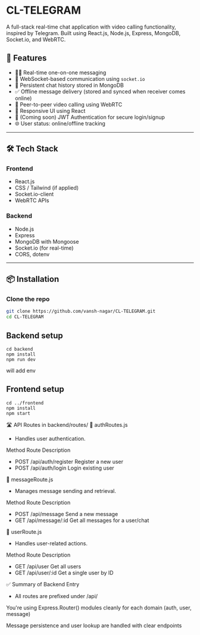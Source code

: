 # CL-TELEGRAM

A full-stack real-time chat application with video calling functionality, inspired by Telegram. Built using React.js, Node.js, Express, MongoDB, Socket.io, and WebRTC.

## 🚀 Features

- 🧑‍💬 Real-time one-on-one messaging
- 📡 WebSocket-based communication using `socket.io`
- 📁 Persistent chat history stored in MongoDB
- ✅ Offline message delivery (stored and synced when receiver comes online)
- 🎥 Peer-to-peer video calling using WebRTC
- 📱 Responsive UI using React
- 🔐 (Coming soon) JWT Authentication for secure login/signup
- 🌐 User status: online/offline tracking

---

## 🛠️ Tech Stack

### Frontend
- React.js
- CSS / Tailwind (if applied)
- Socket.io-client
- WebRTC APIs

### Backend
- Node.js
- Express
- MongoDB with Mongoose
- Socket.io (for real-time)
- CORS, dotenv

---

## 📦 Installation

### Clone the repo

```bash
git clone https://github.com/vansh-nagar/CL-TELEGRAM.git
cd CL-TELEGRAM
```
## Backend setup
```
cd backend
npm install
npm run dev
```

will add env

## Frontend setup
```
cd ../frontend
npm install
npm start
```


🛣️ API Routes in backend/routes/
📁 authRoutes.js
- Handles user authentication.

Method	Route	Description
- POST	/api/auth/register	Register a new user
- POST	/api/auth/login	Login existing user

📁 messageRoute.js
- Manages message sending and retrieval.

Method	Route	Description
- POST	/api/message	Send a new message
- GET	/api/message/:id	Get all messages for a user/chat

📁 userRoute.js
- Handles user-related actions.

Method	Route	Description
- GET	/api/user	Get all users
- GET	/api/user/:id	Get a single user by ID

✅ Summary of Backend Entry
- All routes are prefixed under /api/

You're using Express.Router() modules cleanly for each domain (auth, user, message)

Message persistence and user lookup are handled with clear endpoints
